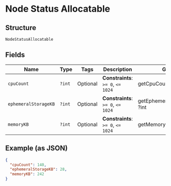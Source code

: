 
# Node Status Allocatable

## Structure

`NodeStatusAllocatable`

## Fields

| Name | Type | Tags | Description | Getter | Setter |
|  --- | --- | --- | --- | --- | --- |
| `cpuCount` | `?int` | Optional | **Constraints**: `>= 0`, `<= 1024` | getCpuCount(): ?int | setCpuCount(?int cpuCount): void |
| `ephemeralStorageKB` | `?int` | Optional | **Constraints**: `>= 0`, `<= 1024` | getEphemeralStorageKB(): ?int | setEphemeralStorageKB(?int ephemeralStorageKB): void |
| `memoryKB` | `?int` | Optional | **Constraints**: `>= 0`, `<= 1024` | getMemoryKB(): ?int | setMemoryKB(?int memoryKB): void |

## Example (as JSON)

```json
{
  "cpuCount": 140,
  "ephemeralStorageKB": 28,
  "memoryKB": 242
}
```

